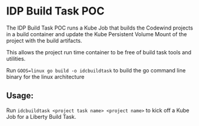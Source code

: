 # IDP Build Task POC

The IDP Build Task POC runs a Kube Job that builds the Codewind projects in a build container and update the Kube Persistent Volume Mount of the project with the build artifacts. 

This allows the project run time container to be free of build task tools and utilities.

Run `GOOS=linux go build -o idcbuildtask` to build the go command line binary for the linux architecture

## Usage:
Run `idcbuildtask <project task name> <project name>` to kick off a Kube Job for a Liberty Build Task.